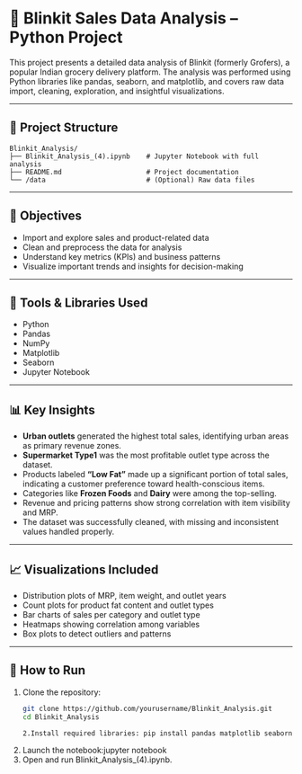 # 🛒 Blinkit Sales Data Analysis – Python Project

This project presents a detailed data analysis of Blinkit (formerly Grofers), a popular Indian grocery delivery platform. The analysis was performed using Python libraries like pandas, seaborn, and matplotlib, and covers raw data import, cleaning, exploration, and insightful visualizations.

---

## 📁 Project Structure
```
Blinkit_Analysis/
├── Blinkit_Analysis_(4).ipynb    # Jupyter Notebook with full analysis
├── README.md                     # Project documentation
└── /data                         # (Optional) Raw data files
```

---

## 📌 Objectives

- Import and explore sales and product-related data
- Clean and preprocess the data for analysis
- Understand key metrics (KPIs) and business patterns
- Visualize important trends and insights for decision-making

---

## 🧰 Tools & Libraries Used

- Python
- Pandas
- NumPy
- Matplotlib
- Seaborn
- Jupyter Notebook

---

## 📊 Key Insights

- **Urban outlets** generated the highest total sales, identifying urban areas as primary revenue zones.
- **Supermarket Type1** was the most profitable outlet type across the dataset.
- Products labeled **“Low Fat”** made up a significant portion of total sales, indicating a customer preference toward health-conscious items.
- Categories like **Frozen Foods** and **Dairy** were among the top-selling.
- Revenue and pricing patterns show strong correlation with item visibility and MRP.
- The dataset was successfully cleaned, with missing and inconsistent values handled properly.

---

## 📈 Visualizations Included

- Distribution plots of MRP, item weight, and outlet years
- Count plots for product fat content and outlet types
- Bar charts of sales per category and outlet type
- Heatmaps showing correlation among variables
- Box plots to detect outliers and patterns

---

## 🚀 How to Run

1. Clone the repository:
   ```bash
   git clone https://github.com/yourusername/Blinkit_Analysis.git
   cd Blinkit_Analysis

   2.Install required libraries: pip install pandas matplotlib seaborn notebook

3. Launch the notebook:jupyter notebook
4. Open and run Blinkit_Analysis_(4).ipynb.

